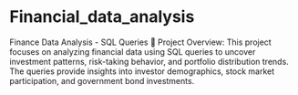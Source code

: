 # Financial_data_analysis
Finance Data Analysis - SQL Queries  🔹 Project Overview: This project focuses on analyzing financial data using SQL queries to uncover investment patterns, risk-taking behavior, and portfolio distribution trends. The queries provide insights into investor demographics, stock market participation, and government bond investments.
